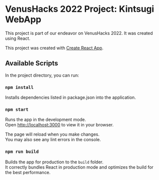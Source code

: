 # VenusHacks 2022 Project: Kintsugi WebApp

This project is part of our endeavor on VenusHacks 2022. It was created using React.

This project was created with [Create React App](https://github.com/facebook/create-react-app).

## Available Scripts

In the project directory, you can run:

### `npm install`

Installs dependencies listed in package.json into the application.

### `npm start`

Runs the app in the development mode.\
Open [http://localhost:3000](http://localhost:3000) to view it in your browser.

The page will reload when you make changes.\
You may also see any lint errors in the console.


### `npm run build`

Builds the app for production to the `build` folder.\
It correctly bundles React in production mode and optimizes the build for the best performance.